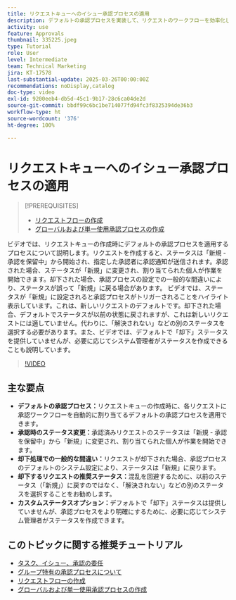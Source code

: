 ```yaml
---
title: リクエストキューへのイシュー承認プロセスの適用
description: デフォルトの承認プロセスを実装して、リクエストのワークフローを効率化します。これにより、承認済みリクエストのステータスが適切に「新規」に変更されます。「解決されない」に対するステータスの変更を選択して、却下されたリクエストの混乱に対処します。
activity: use
feature: Approvals
thumbnail: 335225.jpeg
type: Tutorial
role: User
level: Intermediate
team: Technical Marketing
jira: KT-17578
last-substantial-update: 2025-03-26T00:00:00Z
recommendations: noDisplay,catalog
doc-type: video
exl-id: 9200eeb4-db5d-45c1-9b17-28c6ca04de2d
source-git-commit: bbdf99c6bc1be714077fd94fc3f8325394de36b3
workflow-type: ht
source-wordcount: '376'
ht-degree: 100%

---
```


# リクエストキューへのイシュー承認プロセスの適用

>[!PREREQUISITES]
>
>* [リクエストフローの作成](https://experienceleague.adobe.com/ja/docs/workfront-learn/tutorials-workfront/manage-work/request-queues/create-a-request-flow)
>* [グローバルおよび単一使用承認プロセスの作成](https://experienceleague.adobe.com/ja/docs/workfront-learn/tutorials-workfront/manage-work/approval-processes-and-milestone-paths/create-a-single-use-approval-process)


ビデオでは、リクエストキューの作成時にデフォルトの承認プロセスを適用するプロセスについて説明します。リクエストを作成すると、ステータスは「新規 - 承認を保留中」から開始され、指定した承認者に承認通知が送信されます。承認された場合、ステータスが「新規」に変更され、割り当てられた個人が作業を開始できます。却下された場合、承認プロセスの設定での一般的な間違いにより、ステータスが誤って「新規」に戻る場合があります。
ビデオでは、ステータスが「新規」に設定されると承認プロセスがトリガーされることをハイライト表示しています。これは、新しいリクエストのデフォルトです。却下された場合、デフォルトでステータスが以前の状態に戻されますが、これは新しいリクエストには適していません。代わりに、「解決されない」などの別のステータスを選択する必要があります。また、ビデオでは、デフォルトで「却下」ステータスを提供していませんが、必要に応じてシステム管理者がステータスを作成できることも説明しています。

>[!VIDEO](https://video.tv.adobe.com/v/3455025/?quality=12&learn=on&enablevpops=1&captions=jpn)

## 主な要点

* **デフォルトの承認プロセス：**&#x200B;リクエストキューの作成時に、各リクエストに承認ワークフローを自動的に割り当てるデフォルトの承認プロセスを適用できます。
* **承認時のステータス変更：**&#x200B;承認済みリクエストのステータスは「新規 - 承認を保留中」から「新規」に変更され、割り当てられた個人が作業を開始できます。
* **却下処理での一般的な間違い：**&#x200B;リクエストが却下された場合、承認プロセスのデフォルトのシステム設定により、ステータスは「新規」に戻ります。
* **却下するリクエストの推奨ステータス：**&#x200B;混乱を回避するために、以前のステータス（「新規」）に戻すのではなく、「解決されない」などの別のステータスを選択することをお勧めします。
* **カスタムステータスオプション：**&#x200B;デフォルトで「却下」ステータスは提供していませんが、承認プロセスをより明確にするために、必要に応じてシステム管理者がステータスを作成できます。


## このトピックに関する推奨チュートリアル

* [タスク、イシュー、承認の委任](/help/manage-work/approval-processes-and-milestone-paths/delegate-approvals.md)
* [グループ特有の承認プロセスについて](/help/administration-and-setup/approval-processes-and-milestone-paths/group-specific-approval-processes.md)
* [リクエストフローの作成](/help/manage-work/request-queues/create-a-request-flow.md)
* [グローバルおよび単一使用承認プロセスの作成](https://experienceleague.adobe.com/ja/docs/workfront-learn/tutorials-workfront/manage-work/approval-processes-and-milestone-paths/create-a-single-use-approval-process)
